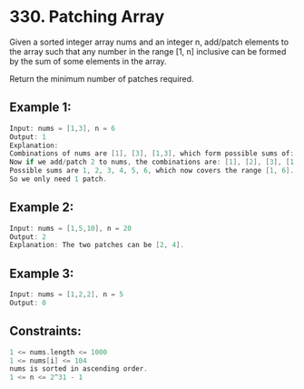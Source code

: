 # 330. Patching Array

Given a sorted integer array nums and an integer n, add/patch elements to the array such that any number in the range [1, n] inclusive can be formed by the sum of some elements in the array.

Return the minimum number of patches required.

 

## Example 1:

```c
Input: nums = [1,3], n = 6
Output: 1
Explanation:
Combinations of nums are [1], [3], [1,3], which form possible sums of: 1, 3, 4.
Now if we add/patch 2 to nums, the combinations are: [1], [2], [3], [1,3], [2,3], [1,2,3].
Possible sums are 1, 2, 3, 4, 5, 6, which now covers the range [1, 6].
So we only need 1 patch.
```

## Example 2:

```c
Input: nums = [1,5,10], n = 20
Output: 2
Explanation: The two patches can be [2, 4].
```

## Example 3:

```c
Input: nums = [1,2,2], n = 5
Output: 0
```

## Constraints:

```c
1 <= nums.length <= 1000
1 <= nums[i] <= 104
nums is sorted in ascending order.
1 <= n <= 2^31 - 1
```